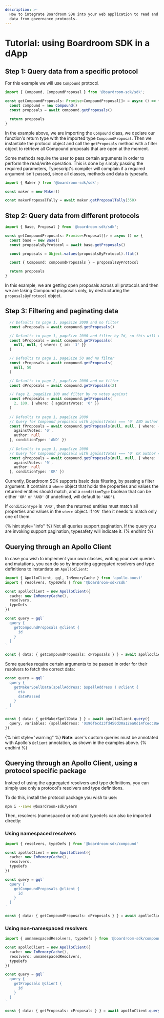 ```yaml
---
description: >-
  How to integrate Boardroom SDK into your web application to read and write
  data from governance protocols.
---
```


# Tutorial: using Boardroom SDK in a dApp

## Step 1: Query data from a specific protocol

For this example we will use `Compound` protocol.

```typescript
import { Compound, CompoundProposal } from '@boardroom-sdk/sdk';

const getCompoundProposals: Promise<CompoundProposal[]> = async () => {
  const compound = new Compound()
  const proposals = await compound.getProposals()

  return proposals
}
```

In the example above, we are importing the `Compound` class, we declare our function's return type with the imported type `CompoundProposal`. Then we instantiate the protocol object and call the `getProposals` method with a filter object to retrieve all Compound proposals that are open at the moment.

Some methods require the user to pass certain arguments in order to perform the read/write operation. This is done by simply passing the required parameters, Typescript's compiler will complain if a required argument isn't passed, since all classes, methods and data is typesafe.

```typescript
import { Maker } from '@boardroom-sdk/sdk';

const maker = new Maker()

const makerProposalTally = await maker.getProposalTally(350)
```

## Step 2: Query data from different protocols

```typescript
import { Base, Proposal } from '@boardroom-sdk/sdk';

const getCompoundProposals: Promise<Proposal[]> = async () => {
  const base = new Base()
  const proposalsByProtocol = await base.getProposals()

  const proposals = Object.values(proposalsByProtocol).flat()

  const { Compound: compoundProposals } = proposalsByProtocol

  return proposals
}
```

In this example, we are getting open proposals across all protocols and then we are taking Compound proposals only, by destructuring the `proposalsByProtocol` object.

## Step 3: Filtering and paginating data

```typescript
  // Defaults to page 1, pageSize 2000 and no filter
  const aProposals = await compound.getProposals()

  // Defaults to page 1, pageSize 2000 and filter by Id, so this will only yield 1 proposal
  const bProposals = await compound.getProposals(
    null, null, { where: { id: '1' }}
  )

  // Defaults to page 1, pageSize 50 and no filter  
  const cProposals = await compound.getProposals(
    null, 50
  )

  // Defaults to page 2, pageSize 2000 and no filter
  const dProposals = await compound.getProposals(2)

  // Page 2, pageSize 100 and filter by no votes against
  const eProposals = await compound.getProposals(
    2, 100, { where: { againstVotes: '0' }}
  )
  
  // Defaults to page 1, pageSize 2000
  // Query for Compound proposals with againstVotes === '0' AND author === null
  const fProposals = await compound.getProposals(null, null, { where: {
    againstVotes: '0',
    author: null
  }, conditionType: 'AND' })
  
  // Defaults to page 1, pageSize 2000
  // Query for Compound proposals with againstVotes === '0' OR author === null
  const gProposals = await compound.getProposals(null, null, { where: {
    againstVotes: '0',
    author: null
  }, conditionType: 'OR' })
```

Currently, Boardroom SDK supports basic data filtering, by passing a filter argument.  It contains a `where` object that holds the properties and values the returned entities should match, and a `conditionType` boolean that can be either `'OR'` or `'AND'` \(if undefined, will default to `'AND'`\).

If `conditionType` is `'AND'`, then the returned entities must match all properties and values in the `where` object. If`'OR'` then it needs to match only one of them.

{% hint style="info" %}
Not all queries support pagination. If the query you are invoking support pagination, typesafety will indicate it.
{% endhint %}

## Querying through an Apollo Client

In case you wish to implement your own classes, writing your own queries and mutations, you can do so by importing aggregated resolvers and type definitions to instantiate an `ApolloClient`:

```typescript
import { ApolloClient, gql, InMemoryCache } from 'apollo-boost'
import { resolvers, typeDefs } from '@boardroom-sdk/sdk'

const apolloClient = new ApolloClient({
  cache: new InMemoryCache(),
  resolvers,
  typeDefs
})

const query = gql`
  query {
    getCompoundProposals @client {
      id
    }
  }
`

const { data: { getCompoundProposals: cProposals } } = await apolloClient.query({ query })
```

Some queries require certain arguments to be passed in order for their resolvers to fetch the correct data:

```typescript
const query = gql`
  query {
    getMakerSpellData(spellAddress: $spellAddress ) @client {
      eta
      datePassed
    }
  }
`

const { data: { getMakerSpellData } } = await apolloClient.query({ 
  query, variables: {spellAddress: '0x96f6cd23fd450d30a12ea0d14fcecc8ae8b4bc25'}
})
```

{% hint style="warning" %}
**Note**: user's custom queries must be annotated with Apollo's `@client` annotation, as shown in the examples above.
{% endhint %}

## Querying through an Apollo Client, using a protocol specific package

Instead of using the aggregated resolvers and type definitions, you can simply use only a protocol's resolvers and type definitions.

To do this, install the protocol package you wish to use:

```bash
npm i --save @boardroom-sdk/yearn
```

Then, resolvers \(namespaced or not\) and typedefs can also be imported directly:

### Using namespaced resolvers

```typescript
import { resolvers, typeDefs } from '@boardroom-sdk/compound'

const apolloClient = new ApolloClient({
  cache: new InMemoryCache(),
  resolvers,
  typeDefs
})

const query = gql`
  query {
    getCompoundProposals @client {
      id
    }
  }
`

const { data: { getCompoundProposals: cProposals } } = await apolloClient.query({ query })
```

### Using non-namespaced resolvers

```typescript
import { unnamespacedResolvers, typeDefs } from '@boardroom-sdk/compound'

const apolloClient = new ApolloClient({
  cache: new InMemoryCache(),
  resolvers: unnamespacedResolvers,
  typeDefs
})

const query = gql`
  query {
    getProposals @client {
      id
    }
  }
`

const { data: { getProposals: cProposals } } = await apolloClient.query({ query })
```

